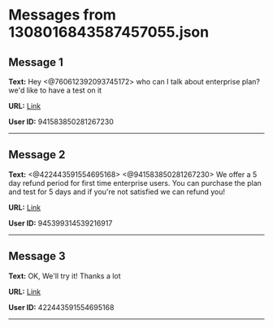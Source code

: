 # Messages from 1308016843587457055.json

## Message 1

**Text:** Hey <@760612392093745172> who can I talk about enterprise plan? we'd like to have a test on it

**URL:** [Link](https://discord.com/channels/638409433860407300/638409433860407302/1308016843587457055)

**User ID:** 941583850281267230

---

## Message 2

**Text:** <@422443591554695168> <@941583850281267230> We offer a 5 day refund period for first time enterprise users. You can purchase the plan and test for 5 days and if you're not satisfied we can refund you!

**URL:** [Link](https://discord.com/channels/638409433860407300/638409433860407302/1308099939649458256)

**User ID:** 945399314539216917

---

## Message 3

**Text:** OK, We'll try it! Thanks a lot

**URL:** [Link](https://discord.com/channels/638409433860407300/638409433860407302/1308110833208791040)

**User ID:** 422443591554695168

---

